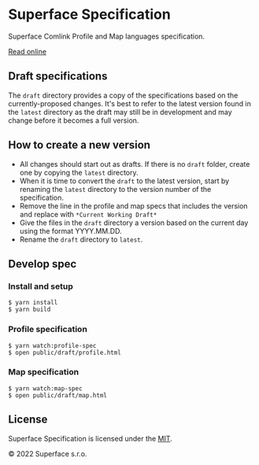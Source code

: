 # Superface Specification

Superface Comlink Profile and Map languages specification.

[Read online](https://superface.ai/docs/comlink/specification)

## Draft specifications

The `draft` directory provides a copy of the specifications based on the currently-proposed changes. It's best to refer to the latest version found in the `latest` directory as the draft may still be in development and may change before it becomes a full version.

## How to create a new version

- All changes should start out as drafts. If there is no `draft` folder, create one by copying the `latest` directory.
- When it is time to convert the `draft` to the latest version, start by renaming the `latest` directory to the version number of the specification.
- Remove the line in the profile and map specs that includes the version and replace with `*Current Working Draft*`
- Give the files in the `draft` directory a version based on the current day using the format YYYY.MM.DD.
- Rename the `draft` directory to `latest`.

## Develop spec

### Install and setup

```
$ yarn install
$ yarn build
```

### Profile specification

```
$ yarn watch:profile-spec
$ open public/draft/profile.html
```

### Map specification

```
$ yarn watch:map-spec
$ open public/draft/map.html
```

## License

Superface Specification is licensed under the [MIT](LICENSE).

© 2022 Superface s.r.o.

